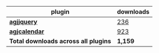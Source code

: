 plugin|downloads
------|----------
[**agjjquery**](https://www.npmjs.com/package/agjjquery)|[236](https://www.npmjs.com/package/agjjquery)
[**agjcalendar**](https://www.npmjs.com/package/agjcalendar)|[923](https://www.npmjs.com/package/agjcalendar)
**Total downloads across all plugins**|**1,159**
